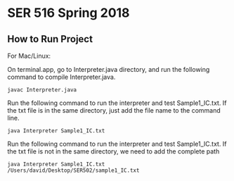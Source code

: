 # SER 516 Spring 2018

## How to Run Project

For Mac/Linux:

On terminal.app, go to Interpreter.java directory, and run the following command to compile Interpreter.java.

    javac Interpreter.java

Run the following command to run the interpreter and test Sample1_IC.txt. If the txt file is in the same directory, just add the file name to the command line.

    java Interpreter Sample1_IC.txt

Run the following command to run the interpreter and test Sample1_IC.txt. If the txt file is not in the same directory, we need to add the complete path

    java Interpreter Sample1_IC.txt /Users/david/Desktop/SER502/sample1_IC.txt
